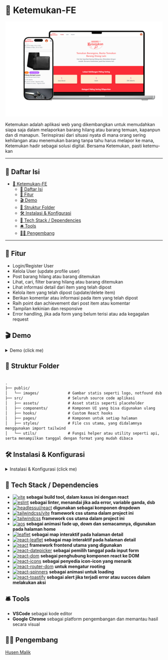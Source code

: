 # 🔎 Ketemukan-FE

![Logo](./public/images/banner.png)

Ketemukan adalah aplikasi web yang dikembangkan untuk memudahkan siapa saja dalam melaporkan barang hilang atau barang temuan, kapanpun dan di manapun. Terinspirasi dari situasi nyata di mana orang sering kehilangan atau menemukan barang tanpa tahu harus melapor ke mana, Ketemukan hadir sebagai solusi digital. Bersama Ketemukan, pasti ketemu-kan

---

## 📑 Daftar Isi

- [🔎 Ketemukan-FE](#-ketemukan-fe)
  - [📑 Daftar Isi](#-daftar-isi)
  - [🚀 Fitur](#-fitur)
  - [🎬 Demo](#-demo)
  - [📁 Struktur Folder](#-struktur-folder)
  - [🛠️ Instalasi \& Konfigurasi](#️-instalasi--konfigurasi)
  - [🧰 Tech Stack / Dependencies](#-tech-stack--dependencies)
  - [🛎️ Tools](#️-tools)
  - [👨‍💻 Pengembang](#-pengembang)

---

## 🚀 Fitur

- Login/Register User
- Kelola User (update profile user)
- Post barang hilang atau barang ditemukan
- Lihat, cari, filter barang hilang atau barang ditemukan
- Lihat informasi detail dari item yang telah dipost
- Kelola item yang telah dipost (update/delete item)
- Berikan komentar atau informasi pada item yang telah dipost
- Raih point dan achievement dari post item atau komentar
- Tampilan kekinian dan responsive
- Error handling, jika ada form yang belum terisi atau ada kegagalan request

## 🎬 Demo

<details>
<summary>Demo (click me)</summary>

  <details>
  <summary>Login (click me)</summary>

![Login](./public/gif/login.gif)

  </details>

  <details>
  <summary>Filter (click me)</summary>

![Filter](./public/gif/filter.gif)

  </details>

  <details>
  <summary>Geolokasi (click me)</summary>

![Geolokasi](./public/gif/geolokasi.gif)

  </details>

  <details>
  <summary>Komentar (click me)</summary>

![Komentar](./public/gif/komentar.gif)

  </details>

   <details>
  <summary>Tambah Item (click me)</summary>

![Tambah-Item](./public/gif/tambah-item.gif)

  </details>

</details>

## 📁 Struktur Folder

```

.
├── public/
│   └── images/             # Gambar statis seperti logo, notfound dsb
├── src/                    # Seluruh source code aplikasi
│   ├── assets/             # Asset statis seperti placeholder
│   ├── components/         # Komponen UI yang bisa digunakan ulang
│   ├── hooks/              # Custom React hooks
│   ├── pages/              # Komponen untuk setiap halaman
│   ├── styles/             # File css utama, yang didalamnya menggunakan import tailwind
│   └── utils/              # Fungsi helper atau utility seperti api, serta menampilkan tanggal dengan format yang mudah dibaca

```

## 🛠️ Instalasi & Konfigurasi

<details>
<summary>Instalasi & Konfigurasi (click me)</summary>

### 1. Clone repository ini

```
git clone https://github.com/husenmalik7/ketemukan-fe.git

```

### 2. Install repository

```
npm install

```

### 3. Jalankan server via start atau development

```
npm run start
or
npm run dev
```

</details>

## 🧰 Tech Stack / Dependencies

- [![vite](https://img.shields.io/badge/vite-v7.0.0-blue)](https://www.npmjs.com/package/vite) **sebagai build tool, dalam kasus ini dengan react**
- [![eslint](https://img.shields.io/badge/eslint-v9.29.0-blue)](https://www.npmjs.com/package/eslint) **sebagai linter, menandai jika ada error, variable ganda, dsb**
- [![headlessui/react](https://img.shields.io/badge/@headlessui/react-v2.2.6-blue)](https://www.npmjs.com/package/@headlessui/react) **digunakan sebagai komponen dropdown**
- [![tailwindcss/vite](https://img.shields.io/badge/@tailwindcss/vite-v4.1.11-blue)](https://www.npmjs.com/package/@tailwindcss/vite) **framework css utama dalam project ini**
- [![tailwindcss](https://img.shields.io/badge/tailwindcss-v4.1.11-blue)](https://www.npmjs.com/package/tailwindcss) **framework css utama dalam project ini**
- [![aos](https://img.shields.io/badge/aos-v2.3.4-blue)](https://www.npmjs.com/package/aos) **sebagai animasi fade up, down dan semacamnya, digunakan pada halaman home**
- [![leaflet](https://img.shields.io/badge/leaflet-v1.9.4-blue)](https://www.npmjs.com/package/leaflet) **sebagai map interaktif pada halaman detail**
- [![react-leaflet](https://img.shields.io/badge/react--leaflet-v5.0.0-blue)](https://www.npmjs.com/package/react-leaflet) **sebagai map interaktif pada halaman detail**
- [![react](https://img.shields.io/badge/react-v19.1.0-blue)](https://www.npmjs.com/package/react) **framework frontend utama yang digunakan**
- [![react-datepicker](https://img.shields.io/badge/react--datepicker-v8.4.0-blue)](https://www.npmjs.com/package/react-datepicker) **sebagai pemilih tanggal pada input form**
- [![react-dom](https://img.shields.io/badge/react--dom-v19.1.0-blue)](https://www.npmjs.com/package/react-dom) **sebagai penghubung komponen react ke DOM**
- [![react-icons](https://img.shields.io/badge/react--icons-v5.5.0-blue)](https://www.npmjs.com/package/react-icons) **sebagai penyedia icon-icon yang menarik**
- [![react-router-dom](https://img.shields.io/badge/react--router--dom-v7.6.3-blue)](https://www.npmjs.com/package/react-router-dom) **untuk mengatur rooting**
- [![react-spinners](https://img.shields.io/badge/react--spinners-v0.17.0-blue)](https://www.npmjs.com/package/react-spinners) **sebagai animasi untuk loading**
- [![react-toastify](https://img.shields.io/badge/react--toastify-v11.0.5-blue)](https://www.npmjs.com/package/react-toastify) **sebagai alert jika terjadi error atau succes dalam melakukan aksi**

## 🛎️ Tools

- **VSCode** sebagai kode editor
- **Google Chrome** sebagai platform pengembangan dan memantau hasil secara visual

## 👨‍💻 Pengembang

[Husen Malik](https://github.com/husenmalik7)
